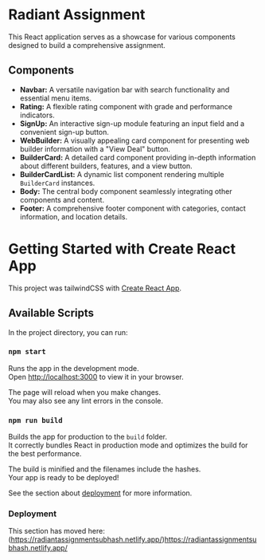 # Radiant Assignment

This React application serves as a showcase for various components designed to build a comprehensive assignment.

## Components

- **Navbar:** A versatile navigation bar with search functionality and essential menu items.
- **Rating:** A flexible rating component with grade and performance indicators.
- **SignUp:** An interactive sign-up module featuring an input field and a convenient sign-up button.
- **WebBuilder:** A visually appealing card component for presenting web builder information with a "View Deal" button.
- **BuilderCard:** A detailed card component providing in-depth information about different builders, features, and a view button.
- **BuilderCardList:** A dynamic list component rendering multiple `BuilderCard` instances.
- **Body:** The central body component seamlessly integrating other components and content.
- **Footer:** A comprehensive footer component with categories, contact information, and location details.



# Getting Started with Create React App

This project was tailwindCSS with [Create React App](https://github.com/Sub2301/radiantassignment).

## Available Scripts

In the project directory, you can run:

### `npm start`

Runs the app in the development mode.\
Open [http://localhost:3000](http://localhost:3000) to view it in your browser.

The page will reload when you make changes.\
You may also see any lint errors in the console.


### `npm run build`

Builds the app for production to the `build` folder.\
It correctly bundles React in production mode and optimizes the build for the best performance.

The build is minified and the filenames include the hashes.\
Your app is ready to be deployed!

See the section about [deployment](https://radiantassignmentsubhash.netlify.app/) for more information.

### Deployment

This section has moved here: (https://radiantassignmentsubhash.netlify.app/)https://radiantassignmentsubhash.netlify.app/


